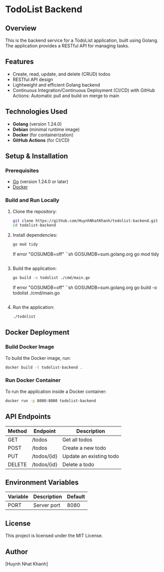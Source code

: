 # TodoList Backend

## Overview

This is the backend service for a TodoList application, built using Golang. The application provides a RESTful API for managing tasks.

## Features

- Create, read, update, and delete (CRUD) todos
- RESTful API design
- Lightweight and efficient Golang backend
- Continuous Integration/Continuous Deployment (CI/CD) with GitHub Actions: Automatic pull and build on merge to main

## Technologies Used

- **Golang** (version 1.24.0)
- **Debian** (minimal runtime image)
- **Docker** (for containerization)
- **GitHub Actions** (for CI/CD)

## Setup & Installation

### Prerequisites

- [Go](https://go.dev/dl/) (version 1.24.0 or later)
- [Docker](https://www.docker.com/)

### Build and Run Locally

1. Clone the repository:
   ```sh
   git clone https://github.com/HuynhNhatKhanh/todolist-backend.git
   cd todolist-backend
   ```
2. Install dependencies:

   ```sh
   go mod tidy
   ```

   If error "GOSUMDB=off"
   ``sh
   GOSUMDB=sum.golang.org go mod tidy

   ```

   ```

3. Build the application:

   ```sh
   go build -o todolist ./cmd/main.go
   ```

   If error "GOSUMDB=off"
   ``sh
   GOSUMDB=sum.golang.org go build -o todolist ./cmd/main.go

   ```

   ```

4. Run the application:
   ```sh
   ./todolist
   ```

## Docker Deployment

### Build Docker Image

To build the Docker image, run:

```sh
docker build -t todolist-backend .
```

### Run Docker Container

To run the application inside a Docker container:

```sh
docker run -p 8080:8080 todolist-backend
```

## API Endpoints

| Method | Endpoint    | Description             |
| ------ | ----------- | ----------------------- |
| GET    | /todos      | Get all todos           |
| POST   | /todos      | Create a new todo       |
| PUT    | /todos/{id} | Update an existing todo |
| DELETE | /todos/{id} | Delete a todo           |

## Environment Variables

| Variable | Description | Default |
| -------- | ----------- | ------- |
| PORT     | Server port | 8080    |

## License

This project is licensed under the MIT License.

## Author

[Huynh Nhat Khanh]
